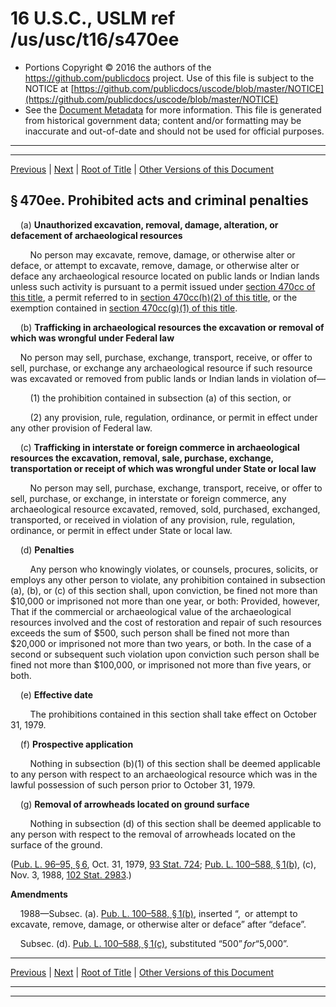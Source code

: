 ---
---

# 16 U.S.C., USLM ref /us/usc/t16/s470ee

* Portions Copyright © 2016 the authors of the https://github.com/publicdocs project.
  Use of this file is subject to the NOTICE at [https://github.com/publicdocs/uscode/blob/master/NOTICE](https://github.com/publicdocs/uscode/blob/master/NOTICE)
* See the [Document Metadata](././../../../..//README.md) for more information.
  This file is generated from historical government data; content and/or formatting may be inaccurate and out-of-date and should not be used for official purposes.

----------
----------

[Previous](./../../../..//us/usc/t16/ch1B/m__us_usc_t16_s470dd.md) | [Next](./../../../..//us/usc/t16/ch1B/m__us_usc_t16_s470ff.md) | [Root of Title](./../../../../) | [Other Versions of this Document](https://publicdocs.github.io/go/links?ns=uslm&ref=%2Fus%2Fusc%2Ft16%2Fs470ee)

## § 470ee. Prohibited acts and criminal penalties

    (a) __Unauthorized excavation, removal, damage, alteration, or defacement of archaeological resources__ 

        No person may excavate, remove, damage, or otherwise alter or deface, or attempt to excavate, remove, damage, or otherwise alter or deface any archaeological resource located on public lands or Indian lands unless such activity is pursuant to a permit issued under [section 470cc of this title][/us/usc/t16/s470cc], a permit referred to in [section 470cc(h)(2) of this title][/us/usc/t16/s470cc/h/2], or the exemption contained in [section 470cc(g)(1) of this title][/us/usc/t16/s470cc/g/1].

    (b) __Trafficking in archaeological resources the excavation or removal of which was wrongful under Federal law__ 

    No person may sell, purchase, exchange, transport, receive, or offer to sell, purchase, or exchange any archaeological resource if such resource was excavated or removed from public lands or Indian lands in violation of—

        (1) the prohibition contained in subsection (a) of this section, or

        (2) any provision, rule, regulation, ordinance, or permit in effect under any other provision of Federal law.

    (c) __Trafficking in interstate or foreign commerce in archaeological resources the excavation, removal, sale, purchase, exchange, transportation or receipt of which was wrongful under State or local law__ 

        No person may sell, purchase, exchange, transport, receive, or offer to sell, purchase, or exchange, in interstate or foreign commerce, any archaeological resource excavated, removed, sold, purchased, exchanged, transported, or received in violation of any provision, rule, regulation, ordinance, or permit in effect under State or local law.

    (d) __Penalties__ 

        Any person who knowingly violates, or counsels, procures, solicits, or employs any other person to violate, any prohibition contained in subsection (a), (b), or (c) of this section shall, upon conviction, be fined not more than $10,000 or imprisoned not more than one year, or both: Provided, however, That if the commercial or archaeological value of the archaeological resources involved and the cost of restoration and repair of such resources exceeds the sum of $500, such person shall be fined not more than $20,000 or imprisoned not more than two years, or both. In the case of a second or subsequent such violation upon conviction such person shall be fined not more than $100,000, or imprisoned not more than five years, or both.

    (e) __Effective date__ 

        The prohibitions contained in this section shall take effect on October 31, 1979.

    (f) __Prospective application__ 

        Nothing in subsection (b)(1) of this section shall be deemed applicable to any person with respect to an archaeological resource which was in the lawful possession of such person prior to October 31, 1979.

    (g) __Removal of arrowheads located on ground surface__ 

        Nothing in subsection (d) of this section shall be deemed applicable to any person with respect to the removal of arrowheads located on the surface of the ground.

([Pub. L. 96–95, § 6][/us/pl/96/95/s6], Oct. 31, 1979, [93 Stat. 724][/us/stat/93/724]; [Pub. L. 100–588, § 1(b)][/us/pl/100/588/s1/b], (c), Nov. 3, 1988, [102 Stat. 2983][/us/stat/102/2983].)

 __Amendments__ 

    1988—Subsec. (a). [Pub. L. 100–588, § 1(b)][/us/pl/100/588/s1/b], inserted “, or attempt to excavate, remove, damage, or otherwise alter or deface” after “deface”.

    Subsec. (d). [Pub. L. 100–588, § 1(c)][/us/pl/100/588/s1/c], substituted “$500” for “$5,000”.

----------

[Previous](./../../../..//us/usc/t16/ch1B/m__us_usc_t16_s470dd.md) | [Next](./../../../..//us/usc/t16/ch1B/m__us_usc_t16_s470ff.md) | [Root of Title](./../../../../) | [Other Versions of this Document](https://publicdocs.github.io/go/links?ns=uslm&ref=%2Fus%2Fusc%2Ft16%2Fs470ee)

----------
----------

[/us/usc/t16/s470cc]: https://publicdocs.github.io/go/links?ns=uslm&ref=%2Fus%2Fusc%2Ft16%2Fs470cc
[/us/usc/t16/s470cc/h/2]: https://publicdocs.github.io/go/links?ns=uslm&ref=%2Fus%2Fusc%2Ft16%2Fs470cc%2Fh%2F2
[/us/usc/t16/s470cc/g/1]: https://publicdocs.github.io/go/links?ns=uslm&ref=%2Fus%2Fusc%2Ft16%2Fs470cc%2Fg%2F1
[/us/pl/96/95/s6]: https://publicdocs.github.io/go/links?ns=uslm&ref=%2Fus%2Fpl%2F96%2F95%2Fs6
[/us/stat/93/724]: https://publicdocs.github.io/go/links?ns=uslm&ref=%2Fus%2Fstat%2F93%2F724
[/us/pl/100/588/s1/b]: https://publicdocs.github.io/go/links?ns=uslm&ref=%2Fus%2Fpl%2F100%2F588%2Fs1%2Fb
[/us/stat/102/2983]: https://publicdocs.github.io/go/links?ns=uslm&ref=%2Fus%2Fstat%2F102%2F2983
[/us/pl/100/588/s1/b]: https://publicdocs.github.io/go/links?ns=uslm&ref=%2Fus%2Fpl%2F100%2F588%2Fs1%2Fb
[/us/pl/100/588/s1/c]: https://publicdocs.github.io/go/links?ns=uslm&ref=%2Fus%2Fpl%2F100%2F588%2Fs1%2Fc


